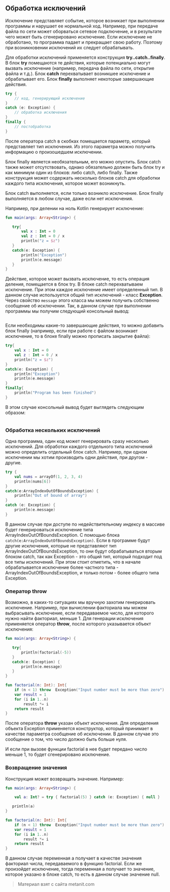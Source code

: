 ## Обработка исключений

Исключение представляет событие, которое возникает при выполнении программы и нарушает ее нормальной ход. Например, при передаче файла по сети может оборваться сетевое подключение, и в результате чего может быть сгенерировано исключение. Если исключение не обработано, то программа падает и прекращает свою работу. Поэтому при возникновении исключений их следует обрабатывать.

Для обработки исключений применяется конструкция **try..catch..finally**. В блок **try** помещаются те действия, которые потенциально могут вызвать исключение (например, передача файла по сети, открытие файла и т.д.). Блок **catch** перехватывает возникшее исключение и обрабатывает его. Блок **finally** выполняет некоторые завершающие действия.

```kotlin
try {
    // код, генерирующий исключение
}
catch (e: Exception) {
    // обработка исключения
}
finally {
    // постобработка
}
```

После оператора catch в скобках помещается параметр, который представляет тип исключения. Из этого параметра можно получить информацию о произошедшем исключении.

Блок finally является необязательным, его можно опустить. Блок catch также может отсутствовать, однако обязательно должен быть блок try и как минимум один из блоков: либо catch, либо finally. Также конструкция может содержать несколько блоков catch для обработки каждого типа исключения, которое может возникнуть.

Блок catch выполняется, если только возникло исключение. Блок finally выполняется в любом случае, даже если нет исключения.

Например, при делении на ноль Kotlin генерирует исключение:

```kotlin
fun main(args: Array<String>) {

   try{
       val x : Int = 0
       val z : Int = 0 / x
       println("z = $z")
   }
   catch(e: Exception) {
       println("Exception")
       println(e.message)
   }
}
```

Действие, которое может вызвать исключение, то есть операция деления, помещается в блок try. В блоке catch перехватываем исключение. При этом каждое исключение имеет определенный тип. В данном случае используется общий тип исключений - класс **Exception**. Через свойство `message` этого класса мы можем получить собственно сообщение об исключении. Так, в данном случае при выполнении программы мы получим следующий консольный вывод:

```

```

Если необходимы какие-то завершающие действия, то можно добавить блок finally (например, если при работе с файлом возникает исключение, то в блоке finally можно прописать закрытие файла):

```kotlin
try{
    val x : Int = 0
    val z : Int = 0 / x
    println("z = $z")
}
catch(e: Exception) {
    println("Exception")
    println(e.message)
}
finally{
    println("Program has been finished")
}
```

В этом случае консольный вывод будет выглядеть следующим образом:

```

```

### Обработка нескольких исключений

Одна программа, один код может генерировать сразу несколько исключений. Для обработки каждого отдельного типа исключений можно определить отдельный блок catch. Например, при одном исключении мы хотим производить одни действия, при другом - другие.

```kotlin
try {
    val nums = arrayOf(1, 2, 3, 4)
    println(nums[6])
}
catch(e:ArrayIndexOutOfBoundsException) {
    println("Out of bound of array")
}
catch (e: Exception) {
    println(e.message)
}
```

В данном случае при доступе по недействительному индексу в массиве будет генерироваться исключение типа ArrayIndexOutOfBoundsException. С помощью блока `catch(e:ArrayIndexOutOfBoundsException)`. Если в программе будут другие исключения, которые не представляют тип ArrayIndexOutOfBoundsException, то они будут обрабатываться вторым блоком catch, так как Exception - это общий тип, который подходит под все типы исключений. При этом стоит отметить, что в начале обрабатывается исключение более частного типа - ArrayIndexOutOfBoundsException, и только потом - более общего типа Exception.

### Оператор throw

Возможно, в каких-то ситуациях мы вручную захотим генерировать исключение. Например, при вычислении факториала мы можем выбрасывать исключение, если передаваемое число, для которого нужно найти факториал, меньше 1. Для генерации исключения применяется оператор **throw**, после которого указывается объект исключения:

```kotlin
fun main(args: Array<String>) {

   try{
       println(factorial(-5))
   }
   catch(e: Exception) {
       println(e.message)
   }
}

fun factorial(n: Int): Int{
    if (n < 1) throw  Exception("Input number must be more than zero")
    var result = 1
    for (i in 1..n)
        result *= i
    return result
}
```

После оператора **throw** указан объект исключения. Для определения объекта Exception применяется конструктор, который принимает в качестве параметра сообщение об исключении. В данном случае это сообщение о том, что число должно быть больше нуля.

И если при вызове функции factorial в нее будет передано число меньше 1, то будет сгенерировано исключение.

### Возвращение значения

Конструкция может возвращать значение. Например:

```kotlin
fun main(args: Array<String>) {

    val a: Int? = try { factorial(5) } catch (e: Exception) { null }

   println(a)
}

fun factorial(n: Int): Int{
    if (n < 1) throw  Exception("Input number must be more than zero")
    var result = 1
    for (i in 1..n)
        result *= i
    return result
}
```

В данном случае переменная a получает в качестве значения факториал числа, передаваемого в функцию factorial. Если же произойдет исключение, тогда переменная a получает то значение, которое указано в блоке catch, то есть в данном случае значение null.


> Материал взят с сайта metanit.com